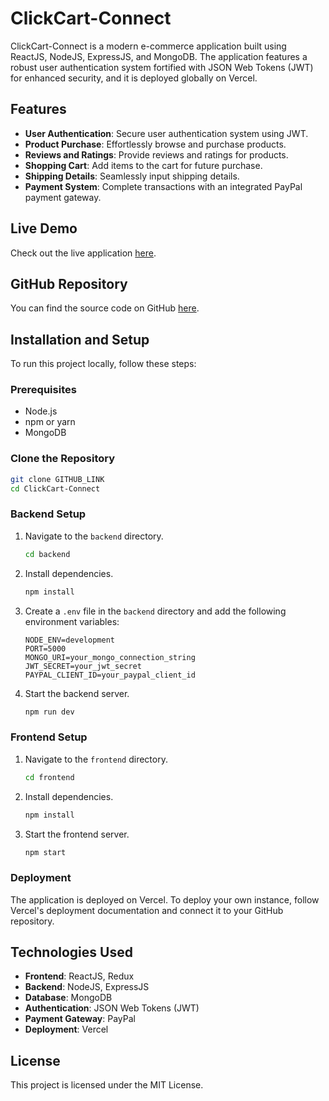 
# ClickCart-Connect

ClickCart-Connect is a modern e-commerce application built using ReactJS, NodeJS, ExpressJS, and MongoDB. The application features a robust user authentication system fortified with JSON Web Tokens (JWT) for enhanced security, and it is deployed globally on Vercel.

## Features

- **User Authentication**: Secure user authentication system using JWT.
- **Product Purchase**: Effortlessly browse and purchase products.
- **Reviews and Ratings**: Provide reviews and ratings for products.
- **Shopping Cart**: Add items to the cart for future purchase.
- **Shipping Details**: Seamlessly input shipping details.
- **Payment System**: Complete transactions with an integrated PayPal payment gateway.

## Live Demo

Check out the live application [here]([DEMO_LINK](https://click-cart-connect.vercel.app/)).

## GitHub Repository

You can find the source code on GitHub [here]([GITHUB_LINK](https://github.com/Atul-me/ClickCart_Connect.git)).

## Installation and Setup

To run this project locally, follow these steps:

### Prerequisites

- Node.js
- npm or yarn
- MongoDB

### Clone the Repository

```bash
git clone GITHUB_LINK
cd ClickCart-Connect
```

### Backend Setup

1. Navigate to the `backend` directory.

   ```bash
   cd backend
   ```

2. Install dependencies.

   ```bash
   npm install
   ```

3. Create a `.env` file in the `backend` directory and add the following environment variables:

   ```
   NODE_ENV=development
   PORT=5000
   MONGO_URI=your_mongo_connection_string
   JWT_SECRET=your_jwt_secret
   PAYPAL_CLIENT_ID=your_paypal_client_id
   ```

4. Start the backend server.

   ```bash
   npm run dev
   ```

### Frontend Setup

1. Navigate to the `frontend` directory.

   ```bash
   cd frontend
   ```

2. Install dependencies.

   ```bash
   npm install
   ```

3. Start the frontend server.

   ```bash
   npm start
   ```

### Deployment

The application is deployed on Vercel. To deploy your own instance, follow Vercel's deployment documentation and connect it to your GitHub repository.

## Technologies Used

- **Frontend**: ReactJS, Redux
- **Backend**: NodeJS, ExpressJS
- **Database**: MongoDB
- **Authentication**: JSON Web Tokens (JWT)
- **Payment Gateway**: PayPal
- **Deployment**: Vercel


## License

This project is licensed under the MIT License.


